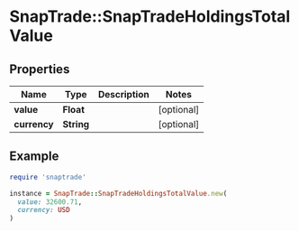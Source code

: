 # SnapTrade::SnapTradeHoldingsTotalValue

## Properties

| Name | Type | Description | Notes |
| ---- | ---- | ----------- | ----- |
| **value** | **Float** |  | [optional] |
| **currency** | **String** |  | [optional] |

## Example

```ruby
require 'snaptrade'

instance = SnapTrade::SnapTradeHoldingsTotalValue.new(
  value: 32600.71,
  currency: USD
)
```

